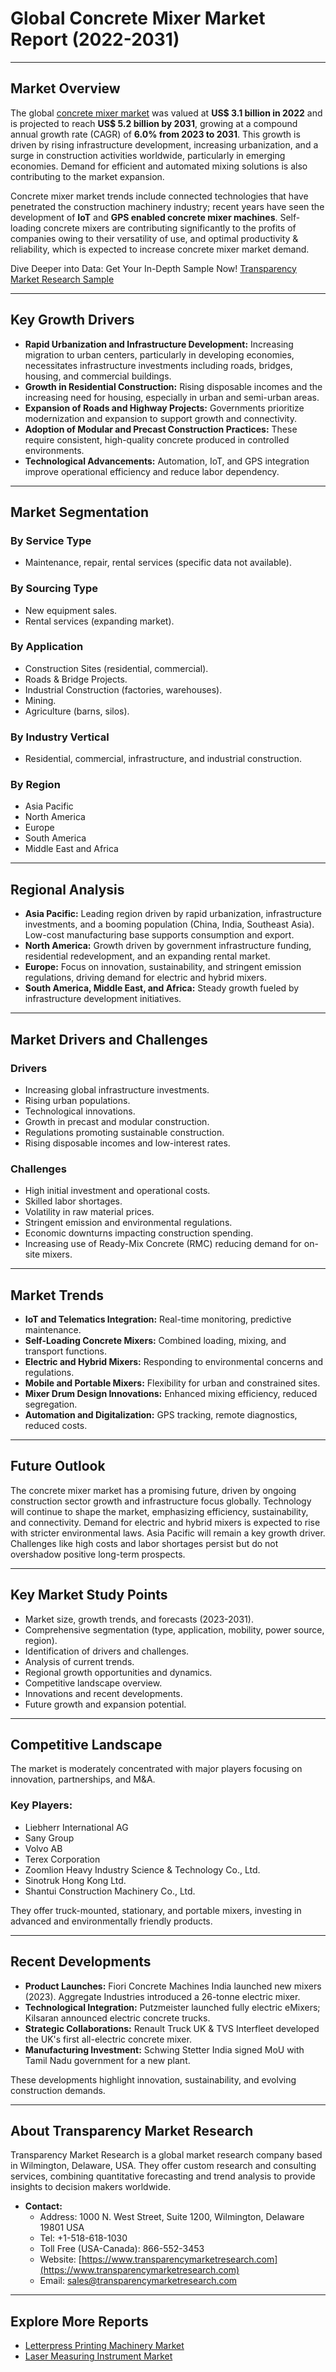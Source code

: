 
# Global Concrete Mixer Market Report (2022-2031)

---

## Market Overview

The global [concrete mixer market](https://www.transparencymarketresearch.com/concrete-mixer-market.html) was valued at **US$ 3.1 billion in 2022** and is projected to reach **US$ 5.2 billion by 2031**, growing at a compound annual growth rate (CAGR) of **6.0% from 2023 to 2031**. This growth is driven by rising infrastructure development, increasing urbanization, and a surge in construction activities worldwide, particularly in emerging economies. Demand for efficient and automated mixing solutions is also contributing to the market expansion.

Concrete mixer market trends include connected technologies that have penetrated the construction machinery industry; recent years have seen the development of **IoT** and **GPS enabled concrete mixer machines**. Self-loading concrete mixers are contributing significantly to the profits of companies owing to their versatility of use, and optimal productivity & reliability, which is expected to increase concrete mixer market demand.

Dive Deeper into Data: Get Your In-Depth Sample Now! [Transparency Market Research Sample](https://www.transparencymarketresearch.com/sample/sample.php?flag=S&rep_id=42599)

---

## Key Growth Drivers

- **Rapid Urbanization and Infrastructure Development:** Increasing migration to urban centers, particularly in developing economies, necessitates infrastructure investments including roads, bridges, housing, and commercial buildings.
- **Growth in Residential Construction:** Rising disposable incomes and the increasing need for housing, especially in urban and semi-urban areas.
- **Expansion of Roads and Highway Projects:** Governments prioritize modernization and expansion to support growth and connectivity.
- **Adoption of Modular and Precast Construction Practices:** These require consistent, high-quality concrete produced in controlled environments.
- **Technological Advancements:** Automation, IoT, and GPS integration improve operational efficiency and reduce labor dependency.

---

## Market Segmentation

### By Service Type
- Maintenance, repair, rental services (specific data not available).

### By Sourcing Type
- New equipment sales.
- Rental services (expanding market).

### By Application
- Construction Sites (residential, commercial).
- Roads & Bridge Projects.
- Industrial Construction (factories, warehouses).
- Mining.
- Agriculture (barns, silos).

### By Industry Vertical
- Residential, commercial, infrastructure, and industrial construction.

### By Region
- Asia Pacific
- North America
- Europe
- South America
- Middle East and Africa

---

## Regional Analysis

- **Asia Pacific:** Leading region driven by rapid urbanization, infrastructure investments, and a booming population (China, India, Southeast Asia). Low-cost manufacturing base supports consumption and export.
- **North America:** Growth driven by government infrastructure funding, residential redevelopment, and an expanding rental market.
- **Europe:** Focus on innovation, sustainability, and stringent emission regulations, driving demand for electric and hybrid mixers.
- **South America, Middle East, and Africa:** Steady growth fueled by infrastructure development initiatives.

---

## Market Drivers and Challenges

### Drivers
- Increasing global infrastructure investments.
- Rising urban populations.
- Technological innovations.
- Growth in precast and modular construction.
- Regulations promoting sustainable construction.
- Rising disposable incomes and low-interest rates.

### Challenges
- High initial investment and operational costs.
- Skilled labor shortages.
- Volatility in raw material prices.
- Stringent emission and environmental regulations.
- Economic downturns impacting construction spending.
- Increasing use of Ready-Mix Concrete (RMC) reducing demand for on-site mixers.

---

## Market Trends

- **IoT and Telematics Integration:** Real-time monitoring, predictive maintenance.
- **Self-Loading Concrete Mixers:** Combined loading, mixing, and transport functions.
- **Electric and Hybrid Mixers:** Responding to environmental concerns and regulations.
- **Mobile and Portable Mixers:** Flexibility for urban and constrained sites.
- **Mixer Drum Design Innovations:** Enhanced mixing efficiency, reduced segregation.
- **Automation and Digitalization:** GPS tracking, remote diagnostics, reduced costs.

---

## Future Outlook

The concrete mixer market has a promising future, driven by ongoing construction sector growth and infrastructure focus globally. Technology will continue to shape the market, emphasizing efficiency, sustainability, and connectivity. Demand for electric and hybrid mixers is expected to rise with stricter environmental laws. Asia Pacific will remain a key growth driver. Challenges like high costs and labor shortages persist but do not overshadow positive long-term prospects.

---

## Key Market Study Points

- Market size, growth trends, and forecasts (2023-2031).
- Comprehensive segmentation (type, application, mobility, power source, region).
- Identification of drivers and challenges.
- Analysis of current trends.
- Regional growth opportunities and dynamics.
- Competitive landscape overview.
- Innovations and recent developments.
- Future growth and expansion potential.

---

## Competitive Landscape

The market is moderately concentrated with major players focusing on innovation, partnerships, and M&A.

### Key Players:
- Liebherr International AG
- Sany Group
- Volvo AB
- Terex Corporation
- Zoomlion Heavy Industry Science & Technology Co., Ltd.
- Sinotruk Hong Kong Ltd.
- Shantui Construction Machinery Co., Ltd.

They offer truck-mounted, stationary, and portable mixers, investing in advanced and environmentally friendly products.

---

## Recent Developments

- **Product Launches:** Fiori Concrete Machines India launched new mixers (2023). Aggregate Industries introduced a 26-tonne electric mixer.
- **Technological Integration:** Putzmeister launched fully electric eMixers; Kilsaran announced electric concrete trucks.
- **Strategic Collaborations:** Renault Truck UK & TVS Interfleet developed the UK's first all-electric concrete mixer.
- **Manufacturing Investment:** Schwing Stetter India signed MoU with Tamil Nadu government for a new plant.

These developments highlight innovation, sustainability, and evolving construction demands.

---

## About Transparency Market Research

Transparency Market Research is a global market research company based in Wilmington, Delaware, USA. They offer custom research and consulting services, combining quantitative forecasting and trend analysis to provide insights to decision makers worldwide.

- **Contact:**
  - Address: 1000 N. West Street, Suite 1200, Wilmington, Delaware 19801 USA
  - Tel: +1-518-618-1030
  - Toll Free (USA-Canada): 866-552-3453
  - Website: [https://www.transparencymarketresearch.com](https://www.transparencymarketresearch.com)
  - Email: sales@transparencymarketresearch.com

---

## Explore More Reports

- [Letterpress Printing Machinery Market](https://www.transparencymarketresearch.com/letterpress-printing-machinery-market.html)
- [Laser Measuring Instrument Market](https://www.transparencymarketresearch.com/laser-measuring-instrument-market.html)
